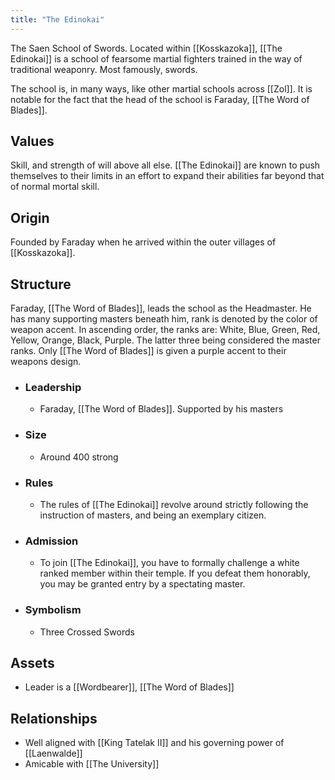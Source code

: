 ```yaml
---
title: "The Edinokai"
---
```

The Saen School of Swords. Located within [[Kosskazoka]], [[The Edinokai]] is a school of fearsome martial fighters trained in the way of traditional weaponry. Most famously, swords.

The school is, in many ways, like other martial schools across [[Zol]].  It is notable for the fact that the head of the school is Faraday, [[The Word of Blades]].

## Values
Skill, and strength of will above all else. [[The Edinokai]] are known to push themselves to their limits in an effort to expand their abilities far beyond that of normal mortal skill.

## Origin
Founded by Faraday when he arrived within the outer villages of [[Kosskazoka]].

## Structure
Faraday, [[The Word of Blades]], leads the school as the Headmaster. He has many supporting masters beneath him, rank is denoted by the color of weapon accent. In ascending order, the ranks are: White, Blue, Green, Red, Yellow, Orange, Black, Purple. The latter three being considered the master ranks. Only [[The Word of Blades]] is given a purple accent to their weapons design.
- ### Leadership
	- Faraday, [[The Word of Blades]]. Supported by his masters
- ### Size
	- Around 400 strong
- ### Rules
	- The rules of [[The Edinokai]] revolve around strictly following the instruction of masters, and being an exemplary citizen.
- ### Admission
	- To join [[The Edinokai]], you have to formally challenge a white ranked member within their temple. If you defeat them honorably, you may be granted entry by a spectating master.
- ### Symbolism
	- Three Crossed Swords

## Assets
- Leader is a [[Wordbearer]], [[The Word of Blades]]

## Relationships
- Well aligned with [[King Tatelak II]] and his governing power of [[Laenwalde]]
- Amicable with [[The University]]

